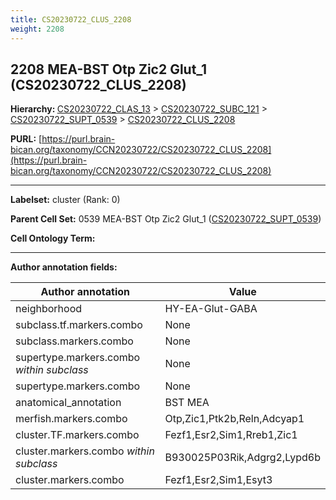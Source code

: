 ```yaml
---
title: CS20230722_CLUS_2208
weight: 2208
---
```

## 2208 MEA-BST Otp Zic2 Glut_1 (CS20230722_CLUS_2208)
<b>Hierarchy: </b>
[CS20230722_CLAS_13](../CS20230722_CLAS_13) >
[CS20230722_SUBC_121](../CS20230722_SUBC_121) >
[CS20230722_SUPT_0539](../CS20230722_SUPT_0539) >
[CS20230722_CLUS_2208](../CS20230722_CLUS_2208)

**PURL:** [https://purl.brain-bican.org/taxonomy/CCN20230722/CS20230722_CLUS_2208](https://purl.brain-bican.org/taxonomy/CCN20230722/CS20230722_CLUS_2208)

---


**Labelset:** cluster (Rank: 0)

**Parent Cell Set:** 0539 MEA-BST Otp Zic2 Glut_1 ([CS20230722_SUPT_0539](../CS20230722_SUPT_0539))



**Cell Ontology Term:** 

[MARKER GENES.]: #


---

[TRANSFERRED ANNOTATIONS.]: #


[AUTHOR ANNOTATION FIELDS.]: #


**Author annotation fields:**

| Author annotation | Value |
|-------------------|-------|
|neighborhood|HY-EA-Glut-GABA|
|subclass.tf.markers.combo|None|
|subclass.markers.combo|None|
|supertype.markers.combo _within subclass_|None|
|supertype.markers.combo|None|
|anatomical_annotation|BST MEA|
|merfish.markers.combo|Otp,Zic1,Ptk2b,Reln,Adcyap1|
|cluster.TF.markers.combo|Fezf1,Esr2,Sim1,Rreb1,Zic1|
|cluster.markers.combo _within subclass_|B930025P03Rik,Adgrg2,Lypd6b|
|cluster.markers.combo|Fezf1,Esr2,Sim1,Esyt3|
